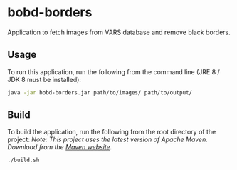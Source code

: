 # bobd-borders
Application to fetch images from VARS database and remove black borders.

## Usage
To run this application, run the following from the command line (JRE 8 / JDK 8 must be installed):

```bash
java -jar bobd-borders.jar path/to/images/ path/to/output/
```

## Build

To build the application, run the following from the root directory of the project:
_Note: This project uses the latest version of Apache Maven. Download from the [Maven website](https://maven.apache.org/)._

```bash
./build.sh
```
